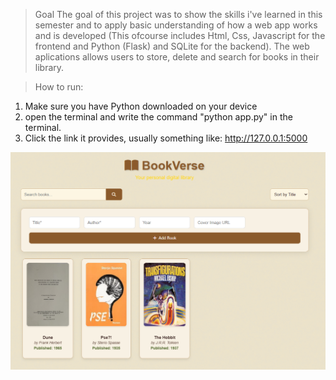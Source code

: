 > Goal
    The goal of this project was to show the skills i've learned in this semester and to apply basic understanding of how a web app works and is developed (This ofcourse includes Html, Css, Javascript for the frontend and Python (Flask) and SQLite for the backend). The web aplications allows users to store, delete and search for books in their library.

> How to run:
1. Make sure you have Python downloaded on your device
2. open the terminal and write the command "python app.py" in the terminal.
3. Click the link it provides, usually something like: http://127.0.0.1:5000  

![Website Sreenshot](media/website.png)
